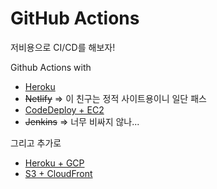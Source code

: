 # GitHub Actions

저비용으로 CI/CD를 해보자!

Github Actions with

- <a href="https://github.com/osj3474/Github-Actions/blob/main/ACTIONS-HEROKU.md">Heroku</a>
- ~~Netlify~~   => 이 친구는 정적 사이트용이니 일단 패스
- <a href="https://github.com/osj3474/Github-Actions/blob/main/ACTIONS_AWS.md">CodeDeploy + EC2</a>
- ~~Jenkins~~  => 너무 비싸지 않나...



그리고 추가로

- <a href="https://github.com/osj3474/Github-Actions/blob/main/HEROKU_GCP.md">Heroku + GCP</a>
- <a href="https://github.com/osj3474/Github-Actions/blob/main/S3_CLOUDFRONT.md">S3 + CloudFront</a>
